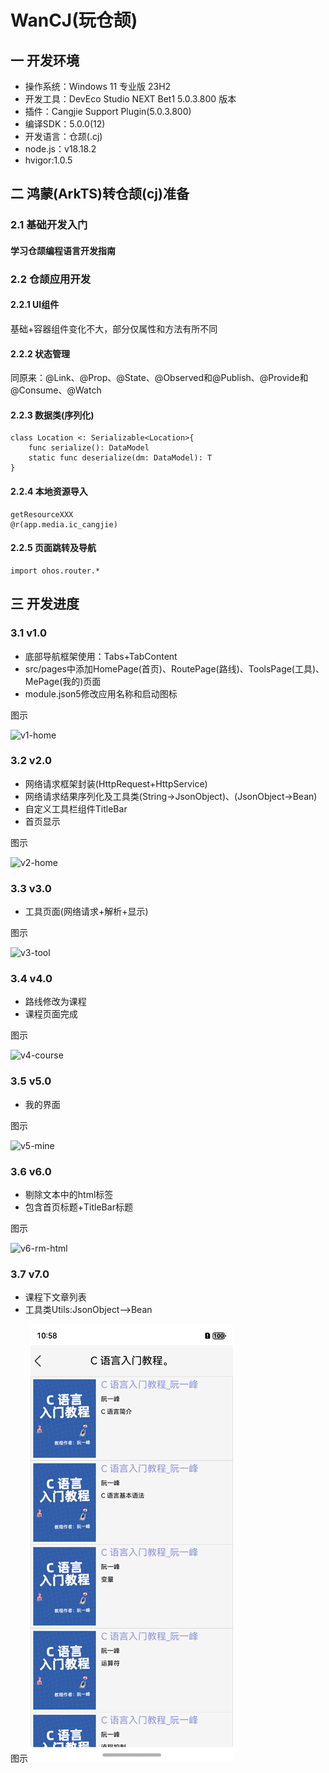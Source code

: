# WanCJ(玩仓颉)
## 一 开发环境

* 操作系统：Windows 11 专业版 23H2
* 开发工具：DevEco Studio NEXT Bet1 5.0.3.800 版本
* 插件：Cangjie Support Plugin(5.0.3.800)
* 编译SDK：5.0.0(12)
* 开发语言：仓颉(.cj)
* node.js：v18.18.2
* hvigor:1.0.5

## 二 鸿蒙(ArkTS)转仓颉(cj)准备

### 2.1 基础开发入门

#### 学习仓颉编程语言开发指南

### 2.2 仓颉应用开发

#### 2.2.1 UI组件

基础+容器组件变化不大，部分仅属性和方法有所不同

#### 2.2.2  状态管理

同原来：@Link、@Prop、@State、@Observed和@Publish、@Provide和@Consume、@Watch

#### 2.2.3 数据类(序列化)

```
class Location <: Serializable<Location>{
    func serialize(): DataModel
    static func deserialize(dm: DataModel): T
}
```

#### 2.2.4 本地资源导入

```
getResourceXXX
@r(app.media.ic_cangjie)
```

#### 2.2.5 页面跳转及导航

```
import ohos.router.*
```

## 三 开发进度

### 3.1 v1.0

* 底部导航框架使用：Tabs+TabContent
* src/pages中添加HomePage(首页)、RoutePage(路线)、ToolsPage(工具)、MePage(我的)页面
* module.json5修改应用名称和启动图标

图示

![v1-home][v1-home]

### 3.2 v2.0

* 网络请求框架封装(HttpRequest+HttpService)
* 网络请求结果序列化及工具类(String->JsonObject)、(JsonObject->Bean)
* 自定义工具栏组件TitleBar
* 首页显示

图示

![v2-home][v2-home]

### 3.3 v3.0

* 工具页面(网络请求+解析+显示)

图示

![v3-tool][v3-tool]

### 3.4 v4.0

* 路线修改为课程
* 课程页面完成

图示

![v4-course][v4-course]

### 3.5 v5.0

* 我的界面

图示

![v5-mine][v5-mine]

### 3.6 v6.0
* 剔除文本中的html标签
* 包含首页标题+TitleBar标题

图示

![v6-rm-html][v6-rm-html]

### 3.7 v7.0
* 课程下文章列表
* 工具类Utils:JsonObject——>Bean

图示
![cjapp-v7-course-list](resource\v7\cjapp-v7-course-list.png)


[v1-home]:https://cdn.jsdelivr.net/gh/PGzxc/CDN/blog-resume/wancj-v1_home.png
[v2-home]:https://cdn.jsdelivr.net/gh/PGzxc/CDN/blog-resume/wancj-v2-home.png
[v3-tool]:https://cdn.jsdelivr.net/gh/PGzxc/CDN/blog-resume/wancj-v3-tool.png
[v4-course]:https://cdn.jsdelivr.net/gh/PGzxc/CDN/blog-resume/wancj-v4-course.png
[v5-mine]:https://cdn.jsdelivr.net/gh/PGzxc/CDN/blog-resume/wancj-v5-mine.png
[v6-rm-html]:https://cdn.jsdelivr.net/gh/PGzxc/CDN/blog-resume/wancj-v6-rm-html.png
